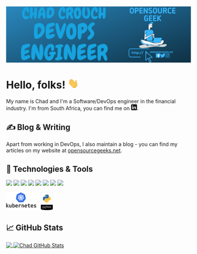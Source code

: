 [![Header](https://raw.githubusercontent.com/chaddyc/chaddyc/master/readme_header.png "Header")](https://opensourcegeeks.net/)

# Hello, folks! <img src="https://raw.githubusercontent.com/chaddyc/chaddyc/master/wave.gif" width="30px">

My name is Chad and I'm a Software/DevOps engineer in the financial industry. I'm from South Africa, you can find me on [![LinkedIn][3.2]][3].

## &#x270d; Blog & Writing

Apart from working in DevOps, I also maintain a blog - you can find my articles on my website at [opensourcegeeks.net](https://opensourcegeeks.net/).

## 🔧 Technologies & Tools
![](https://img.shields.io/badge/OS-Linux-informational?style=flat&logo=linux&logoColor=white&color=2bbc8a)
![](https://img.shields.io/badge/Editor-IntelliJ_IDEA-informational?style=flat&logo=intellij-idea&logoColor=white&color=2bbc8a)
![](https://img.shields.io/badge/Code-Python-informational?style=flat&logo=python&logoColor=white&color=2bbc8a)
![](https://img.shields.io/badge/Code-Golang-informational?style=flat&logo=go&logoColor=white&color=2bbc8a)
![](https://img.shields.io/badge/Shell-Bash-informational?style=flat&logo=gnu-bash&logoColor=white&color=2bbc8a)
![](https://img.shields.io/badge/Tools-PostgreSQL-informational?style=flat&logo=postgresql&logoColor=white&color=2bbc8a)
![](https://img.shields.io/badge/Tools-Docker-informational?style=flat&logo=docker&logoColor=white&color=2bbc8a)
![](https://img.shields.io/badge/Tools-Kubernetes-informational?style=flat&logo=kubernetes&logoColor=white&color=2bbc8a)

<code><img height="50" src="https://raw.githubusercontent.com/chaddyc/chaddyc/master/img/kubernetes.png"></code>
<code><img height="50" src="https://raw.githubusercontent.com/chaddyc/chaddyc/master/img/python.png"></code>

## &#x1f4c8; GitHub Stats

<a href="https://github.com/chaddyc/chaddyc">
  <img align="center" src="https://github-readme-stats.vercel.app/api/top-langs/?username=chaddyc&hide=java,html&title_color=ffffff&text_color=c9cacc&icon_color=2bbc8a&bg_color=1d1f21" />
</a>
<a href="https://github.com/chaddyc/chaddyc">
  <img align="center" src="https://github-readme-stats.vercel.app/api?username=chaddyc&show_icons=true&line_height=27&count_private=true&title_color=ffffff&text_color=c9cacc&icon_color=2bbc8a&bg_color=1d1f21" alt="Chad GitHub Stats" />
</a>

<!-- links to social media icons -->

<!-- icons with padding -->

[1.1]: http://i.imgur.com/tXSoThF.png (twitter icon with padding)
[2.1]: http://i.imgur.com/0o48UoR.png (github icon with padding)

<!-- icons without padding -->

[1.2]: http://i.imgur.com/wWzX9uB.png (twitter icon without padding)
[2.2]: http://i.imgur.com/9I6NRUm.png (github icon without padding)
[3.2]: https://raw.githubusercontent.com/chaddyc/chaddyc/master/linkedin-3-16.png (LinkedIn icon without padding)


<!-- links to your social media accounts -->

[2]: https://github.com/chaddyc
[3]: https://www.linkedin.com/in/chad-crouch-24417256/


<!-- Resources -->
<!-- Icons: https://simpleicons.org/ -->
<!-- GitHub Stats: https://github.com/anuraghazra/github-readme-stats -->
<!-- Emojis: https://emojipedia.org/emoji/ -->
<!-- HTML Emojis: https://www.fileformat.info/index.htm -->
<!-- Shields: https://shields.io/ -->
<!-- Awesome GitHub Profile README: https://github.com/abhisheknaiidu/awesome-github-profile-readme -->
<!-- Awesome GitHub Profile README: https://github.com/MartinHeinz/MartinHeinz -->

